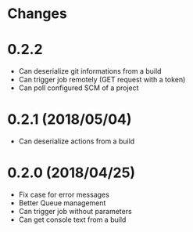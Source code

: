 # Changes

# 0.2.2

* Can deserialize git informations from a build
* Can trigger job remotely (GET request with a token)
* Can poll configured SCM of a project

# 0.2.1 (2018/05/04)

* Can deserialize actions from a build

# 0.2.0 (2018/04/25)

* Fix case for error messages
* Better Queue management
* Can trigger job without parameters
* Can get console text from a build
